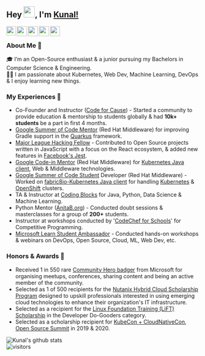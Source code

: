 ## Hey <img src="https://github.com/TheDudeThatCode/TheDudeThatCode/blob/master/Assets/Hi.gif" width="29px">, I'm [Kunal!](https://kunal-kushwaha.github.io) 

<a href="https://www.linkedin.com/in/kunal-kushwaha/">
  <img align="left" width="24px" src="https://cdn.jsdelivr.net/npm/simple-icons@v3/icons/linkedin.svg"  />
</a>
<a href="https://twitter.com/kush_kunal">
  <img align="left" width="26px" src="https://cdn.jsdelivr.net/npm/simple-icons@v3/icons/twitter.svg" />
</a>
<a href="mailto:kunalkushwaha453@gmail.com">
  <img align="left" width="26px" src="https://cdn.jsdelivr.net/npm/simple-icons@v3/icons/gmail.svg" />
</a>
<a href="https://www.youtube.com/channel/UCfv8cds8AfIM3UZtAWOz6Gg">
  <img align="left" width="26px" src="https://cdn.jsdelivr.net/npm/simple-icons@v3/icons/youtube.svg" />
</a>
<a href="http://dev.to/kunal">
  <img align="left" width="26px" src="https://cdn.jsdelivr.net/npm/simple-icons@v3/icons/medium.svg" />
</a>

<br />

### About Me 🚀
🎓 I’m an Open-Source enthusiast & a junior pursuing my Bachelors in Computer Science & Engineering. </br>
👨‍💻  I am passionate about Kubernetes, Web Dev, Machine Learning, DevOps & I enjoy learning new things. </br>

### My Experiences 🙌
- Co-Founder and Instructor ([Code for Cause](https://www.youtube.com/channel/UCfv8cds8AfIM3UZtAWOz6Gg?view_as=subscriber)) - Started a community to provide education & mentorship to students globally & had **10k+ students** be a part in first 4 months.
- [Google Summer of Code Mentor](https://drive.google.com/file/d/1RkfG8EeWwX2vy47A99rD_0EbHBUMCVqD/view?usp=sharing) (Red Hat Middleware) for improving Gradle support in the [Quarkus](https://github.com/quarkusio/quarkus) framework.
- [Major League Hacking Fellow](https://dev.to/kunal/open-source-best-practices-mlh-fellowship-experience-43ee) - Contributed to Open Source projects written in JavaScript with a focus on the React ecosystem, & added new features in [Facebook's Jest](https://github.com/facebook/jest).
- [Google Code-in Mentor](https://drive.google.com/file/d/1qHz5857X803hgwsrXFLqW8gPwMpZeqQH/view) (Red Hat Middleware) for [Kubernetes Java client](https://github.com/fabric8io/kubernetes-client), Web & Middleware technologies.
- [Google Summer of Code Student](https://drive.google.com/file/d/13mp8w7dk2YWdvrPvg0gmCMxErgUbUza4/view?usp=sharing) Developer (Red Hat Middleware) - Worked on [fabric8io-Kubernetes Java client](https://github.com/fabric8io/kubernetes-client) for handling [Kubernetes](https://kubernetes.io) & [OpenShift](https://www.openshift.com) clusters.
- TA & Instructor at [Coding Blocks](https://codingblocks.com) for Java, Python, Data Science & Machine Learning.
- Python Mentor ([AnitaB.org](https://drive.google.com/file/d/1XBpBcEysVfEaJu2RY13pubkPu3AN4EwW/view?usp=sharing)) - Conducted doubt sessions & masterclasses for a group of **200+** students.
- Instructor at workshops conducted by '[CodeChef for Schools](https://drive.google.com/open?id=1-gbv21BN66dY0K88pd8ir69VQ0C8ovUU)' for Competitive Programming.
- [Microsoft Learn Student Ambassador](https://studentambassadors.microsoft.com) - Conducted hands-on workshops & webinars on DevOps, Open Source, Cloud, ML, Web Dev, etc.

### Honors & Awards 🏅
- Received 1 in 550 rare [Community Hero badger](https://www.microsoft.com/skills/azureheroes) from Microsoft for organising meetups, conferences, sharing content and being an active member of the community.
- Selected as 1 of 500 recipients for the [Nutanix Hybrid Cloud Scholarship Program](https://www.udacity.com/scholarships/nutanix-hybrid-cloud-scholarship-program) designed to upskill professionals interested in using emerging cloud technologies to enhance their organization's IT infrastructure.
- Selected as a recipient for the [Linux Foundation Training (LiFT) Scholarship](https://www.linuxfoundation.org/about/diversity-inclusiveness/lift-scholarships/) in the Developer Do-Gooders category.
- Selected as a scholarship recipient for [KubeCon + CloudNativeCon](https://events19.linuxfoundation.org/events/kubecon-cloudnativecon-north-america-2019/), [Open Source Summit](https://events.linuxfoundation.org/open-source-summit-north-america/) in 2019 & 2020.

![Kunal's github stats](https://github-readme-stats.vercel.app/api?username=kunal-kushwaha&show_icons=true&hide_border=true)
<br />
![visitors](https://visitor-badge.laobi.icu/badge?page_id=kunal-kushwaha.kunal-kushwaha)
